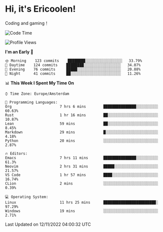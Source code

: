 # Hi, it's Ericoolen!
Coding and gaming！

<!--START_SECTION:waka-->
![Code Time](http://img.shields.io/badge/Code%20Time-520%20hrs%2044%20mins-blue)

![Profile Views](http://img.shields.io/badge/Profile%20Views-0-blue)

**I'm an Early 🐤** 

```text
🌞 Morning    123 commits    ████████░░░░░░░░░░░░░░░░░   33.79% 
🌆 Daytime    124 commits    ████████░░░░░░░░░░░░░░░░░   34.07% 
🌃 Evening    76 commits     █████░░░░░░░░░░░░░░░░░░░░   20.88% 
🌙 Night      41 commits     ██░░░░░░░░░░░░░░░░░░░░░░░   11.26%

```


📊 **This Week I Spent My Time On** 

```text
⌚︎ Time Zone: Europe/Amsterdam

💬 Programming Languages: 
Org                      7 hrs 6 mins        ███████████████░░░░░░░░░░   60.63% 
Rust                     1 hr 16 mins        ██░░░░░░░░░░░░░░░░░░░░░░░   10.87% 
Lean                     59 mins             ██░░░░░░░░░░░░░░░░░░░░░░░   8.45% 
Markdown                 29 mins             █░░░░░░░░░░░░░░░░░░░░░░░░   4.18% 
Python                   20 mins             ░░░░░░░░░░░░░░░░░░░░░░░░░   2.87%

🔥 Editors: 
Emacs                    7 hrs 11 mins       ███████████████░░░░░░░░░░   61.3% 
Neovim                   2 hrs 31 mins       █████░░░░░░░░░░░░░░░░░░░░   21.57% 
VS Code                  1 hr 57 mins        ████░░░░░░░░░░░░░░░░░░░░░   16.74% 
CLion                    2 mins              ░░░░░░░░░░░░░░░░░░░░░░░░░   0.39%

💻 Operating System: 
Linux                    11 hrs 25 mins      ████████████████████████░   97.29% 
Windows                  19 mins             ░░░░░░░░░░░░░░░░░░░░░░░░░   2.71%

```


 Last Updated on 12/11/2022 04:00:32 UTC
<!--END_SECTION:waka-->

